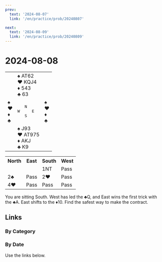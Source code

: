 ```yaml
---
prev:
  text: '2024-08-07'
  link: '/en/practice/prob/20240807'

next:
  text: '2024-08-09'
  link: '/en/practice/prob/20240809'
---
```


# 2024-08-08

<table class="deal">
	<tr>
		<td></td>
		<td>♠ AT62<br>♥ KQJ4<br>♦ 543<br>♣ 63</td>
		<td></td>
	</tr>
	<tr>
		<td>♠ <br>♥ <br>♦ <br>♣ </td>
		<td><pre>   N<br>W     E<br>   S</pre></td>
		<td>♠ <br>♥ <br>♦ <br>♣ </td>
	</tr>
	<tr>
		<td></td>
		<td>♠ J93<br>♥ AT975<br>♦ AKJ<br>♣ K9</td>
		<td></td>
	</tr>
</table>

<table class="auction">
	<tr>
		<th>North</th>
		<th>East</th>
		<th>South</th>
		<th>West</th>
	</tr>
	<tr>
		<td></td>
		<td></td>
		<td>1NT</td>
		<td>Pass</td>
	</tr>
	<tr>
		<td>2♣</td>
		<td>Pass</td>
		<td>2♥</td>
		<td>Pass</td>
	</tr>
	<tr>
		<td>4♥</td>
		<td>Pass</td>
		<td>Pass</td>
		<td>Pass</td>
	</tr>
</table>

You are sitting South. West has led the ♣Q, and East wins the first trick with the ♣A. East shifts to the ♦10. Find the safest way to make the contract.

## Links

[<Badge type="tip" text="Check Solution"/>](/en/learning/prob/20240808)

### By Category

[<Badge type="tip" text="<--"/>](/en/practice/prob/20240805)
[<Badge type="tip" text="Calendar"/>](/en/practice/calendar/202408)
[<Badge type="tip" text="-->"/>](/en/practice/prob/20240809)

### By Date

Use the links below.